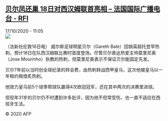 <!--1602928497000-->
[贝尔凤还巢 18日对西汉姆联首亮相 – 法国国际广播电台 - RFI](http://www.rfi.fr//cn/contenu/20201017-%E8%B4%9D%E5%B0%94%E5%87%A4%E8%BF%98%E5%B7%A2-18%E6%97%A5%E5%AF%B9%E8%A5%BF%E6%B1%89%E5%A7%86%E8%81%94%E9%A6%96%E4%BA%AE%E7%9B%B8)
------

<div>17/10/2020 - 11:05</div><img src="https://s.rfi.fr/media/display/0b5a1080-105d-11eb-8ca9-005056bf87d6/w:310/p:16x9/spo0003b.201017170503.jpg"><div class="t-content__body u-clearfix"><p>（法新社伦敦16日电）    威尔斯足球明星贝尔（Gareth Bale）回锅英超托登罕热刺，预计18日在队西汉姆联比赛时首度登场。尽管贝尔表达热爱主帅莫里尼奥（Jose Mourinho）执教的热刺，但莫里尼奥表示不保证贝尔能固定先发。</p><p>    贝尔7年前以当时创全球纪录的转会费，由热刺转战西甲皇马，这次他被皇马以一年租约租借炙热刺。</p><p>    他效力皇马前5个球季帮球队赢得4次欧冠冠军，还在其中两次的决赛里进球。</p><p>    但现年31岁的贝尔仍不时遭到许多批评，因为他不但常受伤，也一直不适应在西班牙生活。</p><p class="t-copyright">© 2020 AFP</p>        </div>
